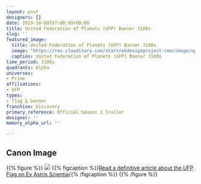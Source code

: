 ```yaml
---
layout: post
designers: []
date: 2019-10-08T07:00:00+00:00
title: United Federation of Planets (UFP) Banner 3100s
slug: ''
featured_image:
  title: United Federation of Planets (UFP) Banner 3100s
  image: "https://res.cloudinary.com/startrekdesignproject-com/image/upload/v1570563602/UFPBanner3100s.png"
  caption: United Federation of Planets (UFP) Banner 3100s
time_period: 3100s
quadrants: Alpha
universes:
- Prime
affiliations:
- UFP
types:
- flag & banner
franchise: Discovery
primary_reference: Official Season 3 Trailer
designer: ''
memory_alpha_url: ''

---
```

## Canon Image

{{% figure %}}
![](https://res.cloudinary.com/startrekdesignproject-com/image/upload/v1570563602/UFP3100s-1.jpg)
{{% figcaption %}}[Read a definitive article about the UFP Flag on Ex Astris Scientia](http://www.ex-astris-scientia.org/inconsistencies/NEW_federation_flag.htm){{% /figcaption %}} {{% /figure %}}